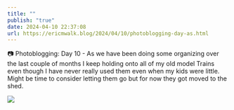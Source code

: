 ```yaml
---
title: ""
publish: "true"
date: 2024-04-10 22:37:08
url: https://ericmwalk.blog/2024/04/10/photoblogging-day-as.html
---
```


📷 Photoblogging: Day 10 -  As we have been doing some organizing over the last couple of months I keep holding onto all of my old model Trains even though I have never really used them even when my kids were little. Might be time to consider letting them go but for now they got moved to the shed.

![](https://ericmwalk.blog/uploads/2021/11aab6df29.jpg)